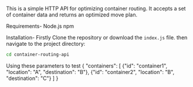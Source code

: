 This is a simple HTTP API for optimizing container routing. It accepts a set of container data and returns an optimized move plan.

Requirements-
Node.js
npm

Installation-
Firstly Clone the repository or download the `index.js` file.
then navigate to the project directory:
   ```bash
   cd container-routing-api
```
Using these parameters to test
{
    "containers": [
        {"id": "container1", "location": "A", "destination": "B"},
        {"id": "container2", "location": "B", "destination": "C"}
    ]
}
